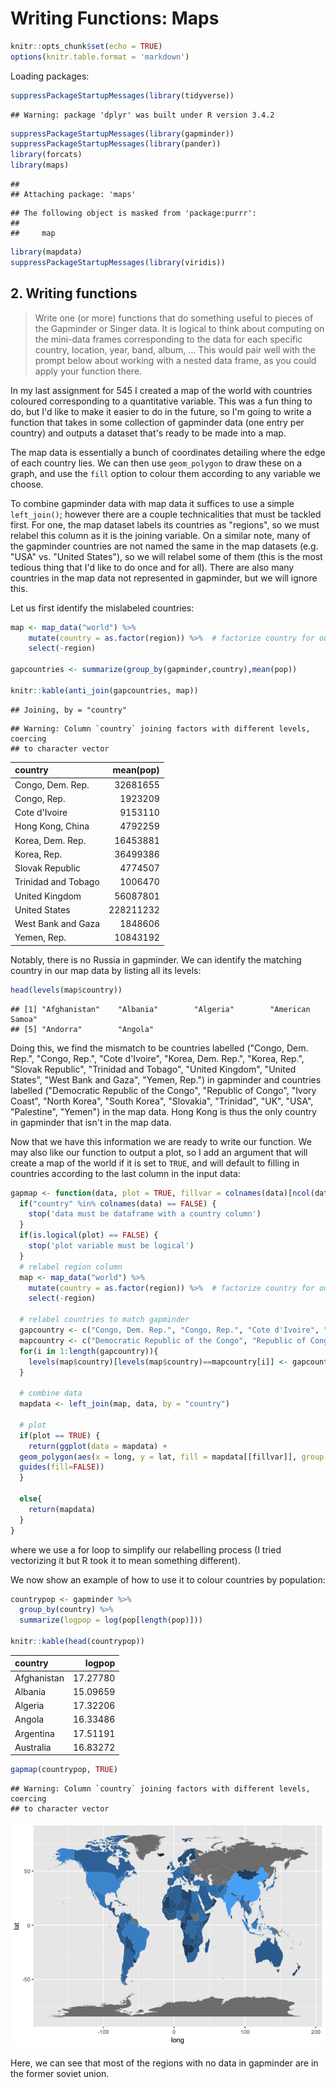# Writing Functions: Maps

```r
knitr::opts_chunk$set(echo = TRUE)
options(knitr.table.format = 'markdown')
```

Loading packages:


```r
suppressPackageStartupMessages(library(tidyverse))
```

```
## Warning: package 'dplyr' was built under R version 3.4.2
```

```r
suppressPackageStartupMessages(library(gapminder))
suppressPackageStartupMessages(library(pander))
library(forcats)
library(maps)
```

```
## 
## Attaching package: 'maps'
```

```
## The following object is masked from 'package:purrr':
## 
##     map
```

```r
library(mapdata)
suppressPackageStartupMessages(library(viridis))
```

## 2. Writing functions
>Write one (or more) functions that do something useful to pieces of the Gapminder or Singer data. It is logical to think about computing on the mini-data frames corresponding to the data for each specific country, location, year, band, album, … This would pair well with the prompt below about working with a nested data frame, as you could apply your function there.


In my last assignment for 545 I created a map of the world with countries coloured corresponding to a quantitative variable. This was a fun thing to do, but I'd like to make it easier to do in the future, so I'm going to write a function that takes in some collection of gapminder data (one entry per country) and outputs a dataset that's ready to be made into a map. 

The map data is essentially a bunch of coordinates detailing where the edge of each country lies. We can then use `geom_polygon` to draw these on a graph, and use the `fill` option to colour them according to any variable we choose.

To combine gapminder data with map data it suffices to use a simple `left_join()`; however there are a couple technicalities that must be tackled first. For one, the map dataset labels its countries as "regions", so we must relabel this column as it is the joining variable. On a similar note, many of the gapminder countries are not named the same in the map datasets (e.g. "USA" vs. "United States"), so we will relabel some of them (this is the most tedious thing that I'd like to do once and for all). There are also many countries in the map data not represented in gapminder, but we will ignore this.

Let us first identify the mislabeled countries:


```r
map <- map_data("world") %>% 
    mutate(country = as.factor(region)) %>%  # factorize country for our map
    select(-region)

gapcountries <- summarize(group_by(gapminder,country),mean(pop))

knitr::kable(anti_join(gapcountries, map))
```

```
## Joining, by = "country"
```

```
## Warning: Column `country` joining factors with different levels, coercing
## to character vector
```



|country             | mean(pop)|
|:-------------------|---------:|
|Congo, Dem. Rep.    |  32681655|
|Congo, Rep.         |   1923209|
|Cote d'Ivoire       |   9153110|
|Hong Kong, China    |   4792259|
|Korea, Dem. Rep.    |  16453881|
|Korea, Rep.         |  36499386|
|Slovak Republic     |   4774507|
|Trinidad and Tobago |   1006470|
|United Kingdom      |  56087801|
|United States       | 228211232|
|West Bank and Gaza  |   1848606|
|Yemen, Rep.         |  10843192|

Notably, there is no Russia in gapminder. We can identify the matching country in our map data by listing all its levels:


```r
head(levels(map$country))
```

```
## [1] "Afghanistan"    "Albania"        "Algeria"        "American Samoa"
## [5] "Andorra"        "Angola"
```

Doing this, we find the mismatch to be countries labelled ("Congo, Dem. Rep.", "Congo, Rep.", "Cote d'Ivoire", "Korea, Dem. Rep.", "Korea, Rep.", "Slovak Republic", "Trinidad and Tobago", "United Kingdom", "United States", "West Bank and Gaza", "Yemen, Rep.") in gapminder and countries labelled ("Democratic Republic of the Congo", "Republic of Congo", "Ivory Coast", "North Korea", "South Korea", "Slovakia", "Trinidad", "UK", "USA", "Palestine", "Yemen") in the map data. Hong Kong is thus the only country in gapminder that isn't in the map data.

Now that we have this information we are ready to write our function. We may also like our function to output a plot, so I add an argument that will create a map of the world if it is set to `TRUE`, and will default to filling in countries according to the last column in the input data:


```r
gapmap <- function(data, plot = TRUE, fillvar = colnames(data)[ncol(data)]) {
  if("country" %in% colnames(data) == FALSE) {
    stop('data must be dataframe with a country column')
  }
  if(is.logical(plot) == FALSE) {
    stop('plot variable must be logical')
  }
  # relabel region column
  map <- map_data("world") %>% 
    mutate(country = as.factor(region)) %>%  # factorize country for our map
    select(-region)
  
  # relabel countries to match gapminder
  gapcountry <- c("Congo, Dem. Rep.", "Congo, Rep.", "Cote d'Ivoire", "Korea, Dem. Rep.", "Korea, Rep.", "Slovak Republic", "Trinidad and Tobago", "United Kingdom", "United States", "West Bank and Gaza", "Yemen, Rep.")
  mapcountry <- c("Democratic Republic of the Congo", "Republic of Congo", "Ivory Coast", "North Korea", "South Korea", "Slovakia", "Trinidad", "UK", "USA", "Palestine", "Yemen")
  for(i in 1:length(gapcountry)){
    levels(map$country)[levels(map$country)==mapcountry[i]] <- gapcountry[i]
  }
  
  # combine data
  mapdata <- left_join(map, data, by = "country")
  
  # plot
  if(plot == TRUE) {
    return(ggplot(data = mapdata) + 
  geom_polygon(aes(x = long, y = lat, fill = mapdata[[fillvar]], group = group)) +
  guides(fill=FALSE))
  }
  
  else{
    return(mapdata)
  }
}
```

where we use a for loop to simplify our relabelling process (I tried vectorizing it but R took it to mean something different).

We now show an example of how to use it to colour countries by population:


```r
countrypop <- gapminder %>% 
  group_by(country) %>% 
  summarize(logpop = log(pop[length(pop)]))

knitr::kable(head(countrypop))
```



|country     |   logpop|
|:-----------|--------:|
|Afghanistan | 17.27780|
|Albania     | 15.09659|
|Algeria     | 17.32206|
|Angola      | 16.33486|
|Argentina   | 17.51191|
|Australia   | 16.83272|

```r
gapmap(countrypop, TRUE)
```

```
## Warning: Column `country` joining factors with different levels, coercing
## to character vector
```

![](mapfunction_files/figure-html/unnamed-chunk-5-1.png)<!-- -->

Here, we can see that most of the regions with no data in gapminder are in the former soviet union.


